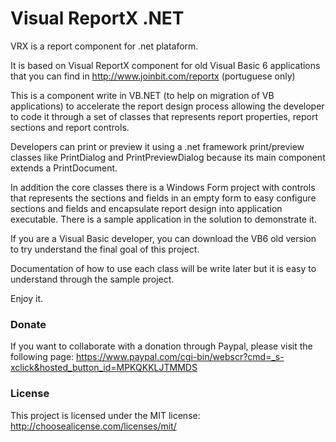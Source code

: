 # Visual ReportX .NET

VRX is a report component for .net plataform.

It is based on Visual ReportX component for old Visual Basic 6 applications that you can find in http://www.joinbit.com/reportx (portuguese only)

This is a component write in VB.NET (to help on migration of VB applications) to accelerate the report design process allowing the developer to code it through a set of classes that represents report properties, report sections and report controls.

Developers can print or preview it using a .net framework print/preview classes like PrintDialog and PrintPreviewDialog because its main component extends a PrintDocument.

In addition the core classes there is a Windows Form project with controls that represents the sections and fields in an empty form to easy configure sections and fields and encapsulate report design into application executable. There is a sample application in the solution to demonstrate it.

If you are a Visual Basic developer, you can download the VB6 old version to try understand the final goal of this project. 

Documentation of how to use each class will be write later but it is easy to understand through the sample project.

Enjoy it.

### Donate

If you want to collaborate with a donation through Paypal, please visit the following page:
https://www.paypal.com/cgi-bin/webscr?cmd=_s-xclick&hosted_button_id=MPKQKKLJTMMDS

### License

This project is licensed under the MIT license: http://choosealicense.com/licenses/mit/

